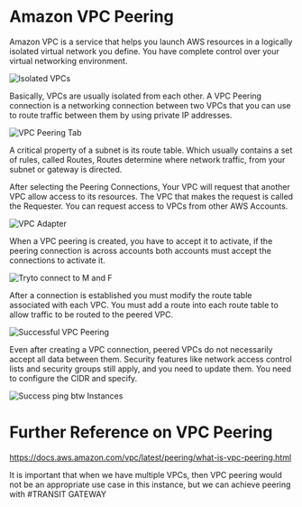 # Amazon VPC Peering 

Amazon VPC is a service that helps you launch AWS resources in a logically isolated virtual network you define. You have complete control over your virtual networking environment.

![Isolated VPCs](https://github.com/Benn1440/VPC_Peering/assets/67696393/0494d760-2ac4-4a37-904b-9aa7f8c5dba2)


Basically, VPCs are usually isolated from each other. A VPC Peering connection is a networking connection between two VPCs that you can use to route traffic between them by using private IP addresses.

![VPC Peering Tab](https://github.com/Benn1440/VPC_Peering/assets/67696393/ecf78c75-79bf-4d69-bf88-486e1b03bd51)

A critical property of a subnet is its route table. Which usually contains a set of rules, called Routes, Routes determine where network traffic, from your subnet or gateway is directed. 

After selecting the Peering Connections, Your VPC will request that another VPC allow access to its resources. The VPC that makes the request is called the Requester. You can request access to VPCs from other AWS Accounts.

![VPC Adapter](https://github.com/Benn1440/VPC_Peering/assets/67696393/c5f49044-6352-4a9b-8e7e-8e48afce76dd)

When a VPC peering is created, you have to accept it to activate, if the peering connection is across accounts both accounts must accept the connections to activate it.

![Tryto connect to M and F](https://github.com/Benn1440/VPC_Peering/assets/67696393/71eb00d6-2c09-410a-ab57-1b4acf74e95c)

After a connection is established you must modify the route table associated with each VPC. You must add a route into each route table to allow traffic to be routed to the peered VPC.

![Successful VPC Peering](https://github.com/Benn1440/VPC_Peering/assets/67696393/a76d05c1-4aca-4598-a472-465a95609729)

Even after creating a VPC connection, peered VPCs do not necessarily accept all data between them.
Security features like network access control lists and security groups still apply, and you need to update them.
You need to configure the CIDR and specify.

![Success ping btw Instances](https://github.com/Benn1440/VPC_Peering/assets/67696393/63ca31ed-fc0a-46ff-89a4-d4834aed0d41)

# Further Reference on VPC Peering
https://docs.aws.amazon.com/vpc/latest/peering/what-is-vpc-peering.html

It is important that when we have multiple VPCs, then VPC peering would not be an appropriate use case in this instance, but we can achieve peering with #TRANSIT GATEWAY


